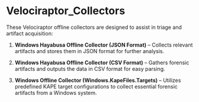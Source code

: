 # Velociraptor_Collectors

These Velociraptor offline collectors are designed to assist in triage and artifact acquisition:

  1. **Windows Hayabusa Offline Collector (JSON Format)** – Collects relevant artifacts and stores them in JSON format for further analysis.

  2. **Windows Hayabusa Offline Collector (CSV Format)** – Gathers forensic artifacts and outputs the data in CSV format for easy parsing.

  3. **Windows Offline Collector (Windows.KapeFiles.Targets)** – Utilizes predefined KAPE target configurations to collect essential forensic artifacts from a Windows system.
